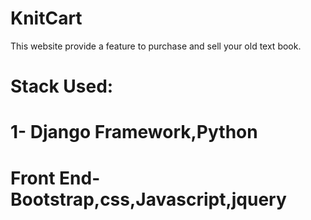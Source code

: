 # KnitCart
This website provide a feature to purchase and sell your old text book.
# Stack Used:
# 1- Django Framework,Python
# Front End-Bootstrap,css,Javascript,jquery

